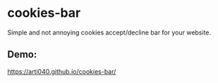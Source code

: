 cookies-bar
===========

Simple and not annoying cookies accept/decline bar for your website.

Demo:
-----
https://arti040.github.io/cookies-bar/
